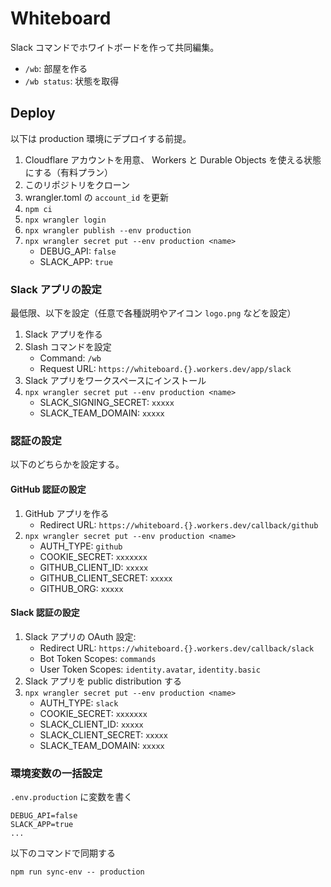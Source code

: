 # Whiteboard

Slack コマンドでホワイトボードを作って共同編集。

- `/wb`: 部屋を作る
- `/wb status`: 状態を取得

## Deploy

以下は production 環境にデプロイする前提。

1. Cloudflare アカウントを用意、 Workers と Durable Objects を使える状態にする（有料プラン）
1. このリポジトリをクローン
1. wrangler.toml の `account_id` を更新
1. `npm ci`
1. `npx wrangler login`
1. `npx wrangler publish --env production`
1. `npx wrangler secret put --env production <name>`
   - DEBUG_API: `false`
   - SLACK_APP: `true`

### Slack アプリの設定

最低限、以下を設定（任意で各種説明やアイコン `logo.png` などを設定）

1. Slack アプリを作る
1. Slash コマンドを設定
   - Command: `/wb`
   - Request URL: `https://whiteboard.{}.workers.dev/app/slack`
1. Slack アプリをワークスペースにインストール
1. `npx wrangler secret put --env production <name>`
   - SLACK_SIGNING_SECRET: `xxxxx`
   - SLACK_TEAM_DOMAIN: `xxxxx`

### 認証の設定

以下のどちらかを設定する。

#### GitHub 認証の設定

1. GitHub アプリを作る
   - Redirect URL: `https://whiteboard.{}.workers.dev/callback/github`
1. `npx wrangler secret put --env production <name>`
   - AUTH_TYPE: `github`
   - COOKIE_SECRET: `xxxxxxx`
   - GITHUB_CLIENT_ID: `xxxxx`
   - GITHUB_CLIENT_SECRET: `xxxxx`
   - GITHUB_ORG: `xxxxx`

#### Slack 認証の設定

1. Slack アプリの OAuth 設定:
   - Redirect URL: `https://whiteboard.{}.workers.dev/callback/slack`
   - Bot Token Scopes: `commands`
   - User Token Scopes: `identity.avatar`, `identity.basic`
1. Slack アプリを public distribution する
1. `npx wrangler secret put --env production <name>`
   - AUTH_TYPE: `slack`
   - COOKIE_SECRET: `xxxxxxx`
   - SLACK_CLIENT_ID: `xxxxx`
   - SLACK_CLIENT_SECRET: `xxxxx`
   - SLACK_TEAM_DOMAIN: `xxxxx`

### 環境変数の一括設定

`.env.production` に変数を書く

```
DEBUG_API=false
SLACK_APP=true
...
```

以下のコマンドで同期する

```shell
npm run sync-env -- production
```
